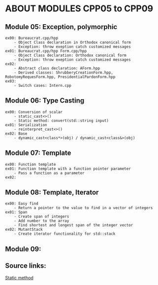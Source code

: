 # ABOUT MODULES CPP05 to CPP09

## Module 05: Exception, polymorphic
	ex00: Bureaucrat.cpp/hpp
		- Object Class declaration in Orthodox canonical form
		- Exception: throw exeption catch customized messages
	ex01: Bureaucrat.cpp/hpp Form.cpp/hpp
		- Object Class declaration: Orthodox canonical form
		- Exception: throw exeption catch customized messages
	ex02:
		- Abstract class declaration: AForm.hpp
		- Derived classes: ShrubberyCreationForm.hpp, RobotomyRequesForm.hpp, PresidentialPardonForm.hpp
	ex03:
		- Switch cases: Intern.cpp

## Module 06: Type Casting
	ex00: Conversion of scalar 
		- static_cast<>()
		- Static method: convert(std::string input)
	ex01: Serialization 
		- reinterpret_cast<>()
	ex02: Base
		- dynamic_cast<class*>(obj) / dynamic_cast<class&>(obj)

## Module 07: Template
	ex00: Function template
	ex01: Function template with a function pointer parameter
		- Pass a function as a parameter
	ex02:

## Module 08: Template, Iterator
	ex00: Easy find
    	- Return a pointer to the value to find in a vector of integers
	ex01: Span
    	- Create span of integers
    	- Add number to the array
    	- Find shortest and longest span of the integer vector
	ex02: MutantStack
    	- Create iterator functionality for std::stack
## Module 09: 

## Source links:
[Static method](https://unstop.com/blog/static-member-function-in-cpp)
